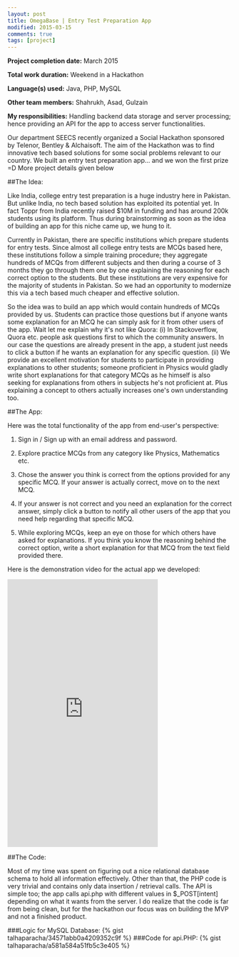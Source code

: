 ```yaml
---
layout: post
title: OmegaBase | Entry Test Preparation App
modified: 2015-03-15
comments: true
tags: [project]
---
```


**Project completion date:** March 2015

**Total work duration:** Weekend in a Hackathon

**Language(s) used:** Java, PHP, MySQL

**Other team members:** Shahrukh, Asad, Gulzain

**My responsibilities:** Handling backend data storage and server processing; hence providing an API for the app to access server functionalities.

Our department SEECS recently organized a Social Hackathon sponsored by Telenor, Bentley & Alchaisoft. The aim of the Hackathon was to find innovative tech based solutions for some social problems relevant to our country. We built an entry test preparation app... and we won the first prize =D More project details given below

##The Idea:

Like India, college entry test preparation is a huge industry here in Pakistan. But unlike India, no tech based solution has exploited its potential yet. In fact Toppr from India recently raised $10M in funding and has around 200k students using its platform. Thus during brainstorming as soon as the idea of building an app for this niche came up, we hung to it.

Currently in Pakistan, there are specific institutions which prepare students for entry tests. Since almost all college entry tests are MCQs based here, these institutions follow a simple training procedure; they aggregate hundreds of MCQs from different subjects and then during a course of 3 months they go through them one by one explaining the reasoning for each correct option to the students. But these institutions are very expensive for the majority of students in Pakistan. So we had an opportunity to modernize this via a tech based much cheaper and effective solution.

So the idea was to build an app which would contain hundreds of MCQs provided by us. Students can practice those questions but if anyone wants some explanation for an MCQ he can simply ask for it from other users of the app. Wait let me explain why it's not like Quora: (i) In Stackoverflow, Quora etc. people ask questions first to which the community answers. In our case the questions are already present in the app, a student just needs to click a button if he wants an explanation for any specific question. (ii) We provide an excellent motivation for students to participate in providing explanations to other students; someone proficient in Physics would gladly write short explanations for that category MCQs as he himself is also seeking for explanations from others in subjects he's not proficient at. Plus explaining a concept to others actually increases one's own understanding too.    
 
##The App:

Here was the total functionality of the app from end-user's perspective:

1) Sign in / Sign up with an email address and password.

2) Explore practice MCQs from any category like Physics, Mathematics etc.

3) Chose the answer you think is correct from the options provided for any specific MCQ. If your answer is actually correct, move on to the next MCQ.

4) If your answer is not correct and you need an explanation for the correct answer, simply click a button to notify all other users of the app that you need help regarding that specific MCQ.

5) While exploring MCQs, keep an eye on those for which others have asked for explanations. If you think you know the reasoning behind the correct option, write a short explanation for that MCQ from the text field provided there.

Here is the demonstration video for the actual app we developed:

<iframe src="https://player.vimeo.com/video/145036535?color=c9ff23" width="337" height="600" frameborder="0" webkitallowfullscreen mozallowfullscreen allowfullscreen></iframe>

##The Code:

Most of my time was spent on figuring out a nice relational database schema to hold all information effectively. Other than that, the PHP code is very trivial and contains only data insertion / retrieval calls. The API is simple too; the app calls api.php with different values in $_POST[intent] depending on what it wants from the server. I do realize that the code is far from being clean, but for the hackathon our focus was on building the MVP and not a finished product.

###Logic for MySQL Database:
{% gist talhaparacha/34571abb0a4209352c9f %}
###Code for api.PHP:
{% gist talhaparacha/a581a584a51fb5c3e405 %}